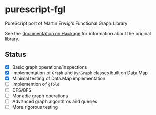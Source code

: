# purescript-fgl
PureScript port of Martin Erwig's Functional Graph Library

See the [documentation on Hackage](https://hackage.haskell.org/package/fgl "fgl: Martin Erwig's Functional Graph Library") for information about the original library.

## Status
- [x] Basic graph operations/inspections
- [x] Implementation of `Graph` and `DynGraph` classes built on Data.Map
- [X] Minimal testing of Data.Map implementation
- [ ] Implemention of `gfold`
- [ ] DFS/BFS
- [ ] Monadic graph operations
- [ ] Advanced graph algorithms and queries
- [ ] More rigorous testing
